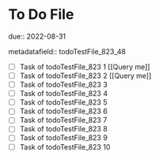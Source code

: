 # To Do File

due:: 2022-08-31

metadatafield:: todoTestFile_823_48

- [ ] Task of todoTestFile_823 1 [[Query me]]
- [ ] Task of todoTestFile_823 2 [[Query me]]
- [ ] Task of todoTestFile_823 3
- [ ] Task of todoTestFile_823 4
- [ ] Task of todoTestFile_823 5
- [ ] Task of todoTestFile_823 6
- [ ] Task of todoTestFile_823 7
- [ ] Task of todoTestFile_823 8
- [ ] Task of todoTestFile_823 9
- [ ] Task of todoTestFile_823 10